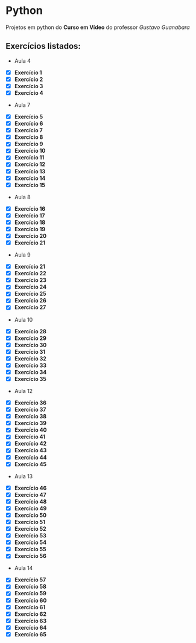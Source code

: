 # Python 
 Projetos em python do **Curso em Vídeo** do professor *Gustavo Guanabara*
 
 ## Exercícios listados:
 
 * Aula 4
 - [x] **Exercício 1**
 - [x] **Exercício 2**
 - [x] **Exercício 3**
 - [x] **Exercício 4**
 
 * Aula 7
 - [x] **Exercício 5**
 - [x] **Exercício 6**
 - [x] **Exercício 7**
 - [x] **Exercício 8**
 - [x] **Exercício 9**
 - [x] **Exercício 10**
 - [x] **Exercício 11**
 - [x] **Exercício 12**
 - [x] **Exercício 13**
 - [x] **Exercício 14**
 - [x] **Exercício 15** 
 
  * Aula 8
 - [x] **Exercício 16**
 - [x] **Exercício 17**
 - [x] **Exercício 18**
 - [x] **Exercício 19**
 - [x] **Exercício 20**
 - [x] **Exercício 21**
 
  * Aula 9
 - [x] **Exercício 21**
 - [x] **Exercício 22**
 - [x] **Exercício 23**
 - [x] **Exercício 24**
 - [x] **Exercício 25**
 - [x] **Exercício 26**
 - [x] **Exercício 27**
 
  * Aula 10
 - [x] **Exercício 28**
 - [x] **Exercício 29**
 - [x] **Exercício 30**
 - [x] **Exercício 31**
 - [x] **Exercício 32**
 - [x] **Exercício 33**
 - [x] **Exercício 34**
 - [x] **Exercício 35**

  * Aula 12
 - [x] **Exercício 36**
 - [x] **Exercício 37**
 - [x] **Exercício 38**
 - [x] **Exercício 39**
 - [x] **Exercício 40**
 - [x] **Exercício 41**
 - [x] **Exercício 42**
 - [x] **Exercício 43**
 - [x] **Exercício 44**
 - [x] **Exercício 45**

  * Aula 13
 - [x] **Exercício 46**
 - [x] **Exercício 47**
 - [x] **Exercício 48**
 - [x] **Exercício 49**
 - [x] **Exercício 50**
 - [x] **Exercício 51**
 - [x] **Exercício 52**
 - [x] **Exercício 53**
 - [x] **Exercício 54**
 - [x] **Exercício 55**
 - [x] **Exercício 56**

 * Aula 14
 - [x] **Exercício 57**
 - [x] **Exercício 58**
 - [x] **Exercício 59**
 - [x] **Exercício 60**
 - [x] **Exercício 61**
 - [x] **Exercício 62**
 - [x] **Exercício 63**
 - [x] **Exercício 64**
 - [x] **Exercício 65**
